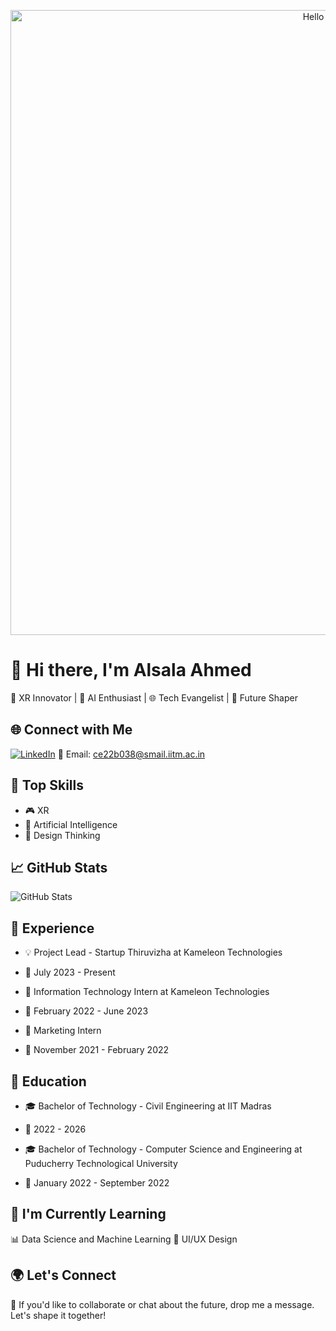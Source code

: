 <p align="center">
  <img src="https://user-images.githubusercontent.com/74038190/240906093-9be4d344-6782-461a-b5a6-32a07bf7b34e.gif" alt="Hello World!" width="1000">
</p>

# 👋 Hi there, I'm Alsala Ahmed

🚀 XR Innovator | 🤖 AI Enthusiast | 🌐 Tech Evangelist | 🌟 Future Shaper

## 🌐 Connect with Me

[![LinkedIn](https://img.shields.io/badge/-LinkedIn-blue?style=flat&logo=LinkedIn&logoColor=white)](www.linkedin.com/in/al-sala-ahmed)
📧 Email: ce22b038@smail.iitm.ac.in

## 🌟 Top Skills

- 🎮 XR
- 🤖 Artificial Intelligence
- 🚀 Design Thinking

## 📈 GitHub Stats

![GitHub Stats](https://github-readme-stats.vercel.app/api?username=az7dev&show_icons=true&theme=dark)

## 💼 Experience

- 💡 Project Lead - Startup Thiruvizha at Kameleon Technologies
- 📆 July 2023 - Present

- 💾 Information Technology Intern at Kameleon Technologies
- 📅 February 2022 - June 2023

- 💼 Marketing Intern
- 📅 November 2021 - February 2022

## 🚀 Education

- 🎓 Bachelor of Technology - Civil Engineering at IIT Madras
- 📅 2022 - 2026

- 🎓 Bachelor of Technology - Computer Science and Engineering at Puducherry Technological University
- 📅 January 2022 - September 2022

## 🌱 I'm Currently Learning

📊 Data Science and Machine Learning
🎨 UI/UX Design

## 🌍 Let's Connect

🚀 If you'd like to collaborate or chat about the future, drop me a message. Let's shape it together!
